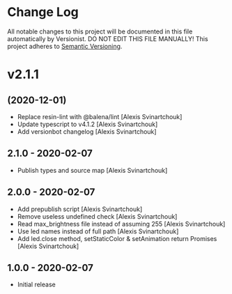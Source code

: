 # Change Log

All notable changes to this project will be documented in this file
automatically by Versionist. DO NOT EDIT THIS FILE MANUALLY!
This project adheres to [Semantic Versioning](http://semver.org/).

# v2.1.1
## (2020-12-01)

* Replace resin-lint with @balena/lint [Alexis Svinartchouk]
* Update typescript to v4.1.2 [Alexis Svinartchouk]
* Add versionbot changelog [Alexis Svinartchouk]

## 2.1.0 - 2020-02-07

* Publish types and source map [Alexis Svinartchouk]

## 2.0.0 - 2020-02-07

* Add prepublish script [Alexis Svinartchouk]
* Remove useless undefined check [Alexis Svinartchouk]
* Read max_brightness file instead of assuming 255 [Alexis Svinartchouk]
* Use led names instead of full path [Alexis Svinartchouk]
* Add led.close method, setStaticColor & setAnimation return Promises [Alexis Svinartchouk]

## 1.0.0 - 2020-02-07

* Initial release

